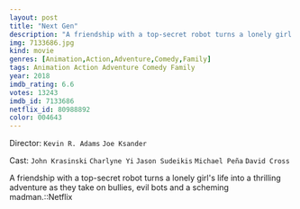 ```yaml
---
layout: post
title: "Next Gen"
description: "A friendship with a top-secret robot turns a lonely girl's life into a thrilling adventure as they take on bullies, evil bots and a scheming madman.::Netflix.."
img: 7133686.jpg
kind: movie
genres: [Animation,Action,Adventure,Comedy,Family]
tags: Animation Action Adventure Comedy Family 
year: 2018
imdb_rating: 6.6
votes: 13243
imdb_id: 7133686
netflix_id: 80988892
color: 004643
---
```

Director: `Kevin R. Adams` `Joe Ksander`  

Cast: `John Krasinski` `Charlyne Yi` `Jason Sudeikis` `Michael Peña` `David Cross` 

A friendship with a top-secret robot turns a lonely girl's life into a thrilling adventure as they take on bullies, evil bots and a scheming madman.::Netflix